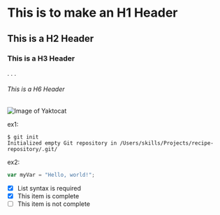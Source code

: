 # This is to make an H1 Header
## This is a H2 Header 
### This is a H3 Header
.
.
.
###### This is a H6 Header

![Image of Yaktocat](https://octodex.github.com/images/yaktocat.png)

ex1:
```
$ git init
Initialized empty Git repository in /Users/skills/Projects/recipe-repository/.git/
```
ex2:
``` javascript
var myVar = "Hello, world!";
```

- [x] List syntax is required
- [x] This item is complete
- [ ] This item is not complete
